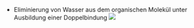 - Eliminierung von Wasser aus dem organischen Molekül unter Ausbildung einer Doppelbindung 
![](Pasted%20image%2020231123134338.png)

